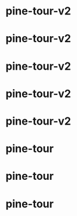 # pine-tour-v2
# pine-tour-v2
# pine-tour-v2
# pine-tour-v2
# pine-tour-v2
# pine-tour
# pine-tour
# pine-tour
